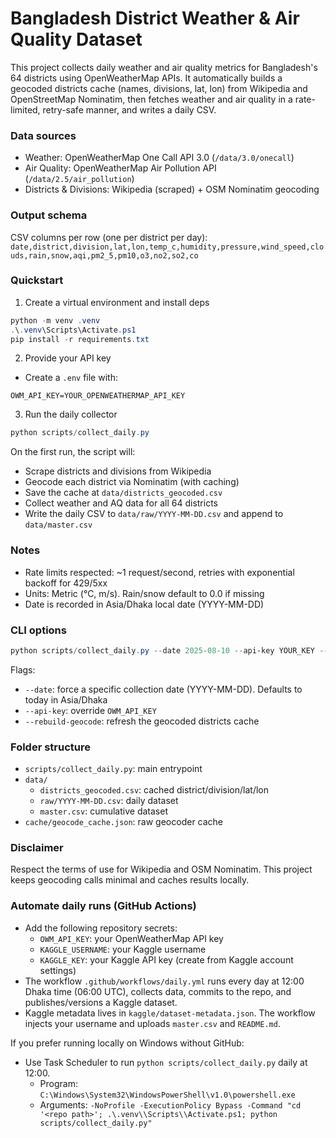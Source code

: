 # Bangladesh District Weather & Air Quality Dataset

This project collects daily weather and air quality metrics for Bangladesh's 64 districts using OpenWeatherMap APIs. It automatically builds a geocoded districts cache (names, divisions, lat, lon) from Wikipedia and OpenStreetMap Nominatim, then fetches weather and air quality in a rate-limited, retry-safe manner, and writes a daily CSV.

### Data sources
- Weather: OpenWeatherMap One Call API 3.0 (`/data/3.0/onecall`)
- Air Quality: OpenWeatherMap Air Pollution API (`/data/2.5/air_pollution`)
- Districts & Divisions: Wikipedia (scraped) + OSM Nominatim geocoding

### Output schema
CSV columns per row (one per district per day):
`date,district,division,lat,lon,temp_c,humidity,pressure,wind_speed,clouds,rain,snow,aqi,pm2_5,pm10,o3,no2,so2,co`

### Quickstart
1) Create a virtual environment and install deps

```powershell
python -m venv .venv
.\.venv\Scripts\Activate.ps1
pip install -r requirements.txt
```

2) Provide your API key

- Create a `.env` file with:

```
OWM_API_KEY=YOUR_OPENWEATHERMAP_API_KEY
```

3) Run the daily collector

```powershell
python scripts/collect_daily.py
```

On the first run, the script will:
- Scrape districts and divisions from Wikipedia
- Geocode each district via Nominatim (with caching)
- Save the cache at `data/districts_geocoded.csv`
- Collect weather and AQ data for all 64 districts
- Write the daily CSV to `data/raw/YYYY-MM-DD.csv` and append to `data/master.csv`

### Notes
- Rate limits respected: ~1 request/second, retries with exponential backoff for 429/5xx
- Units: Metric (°C, m/s). Rain/snow default to 0.0 if missing
- Date is recorded in Asia/Dhaka local date (YYYY-MM-DD)

### CLI options
```powershell
python scripts/collect_daily.py --date 2025-08-10 --api-key YOUR_KEY --rebuild-geocode
```

Flags:
- `--date`: force a specific collection date (YYYY-MM-DD). Defaults to today in Asia/Dhaka
- `--api-key`: override `OWM_API_KEY`
- `--rebuild-geocode`: refresh the geocoded districts cache

### Folder structure
- `scripts/collect_daily.py`: main entrypoint
- `data/`
  - `districts_geocoded.csv`: cached district/division/lat/lon
  - `raw/YYYY-MM-DD.csv`: daily dataset
  - `master.csv`: cumulative dataset
- `cache/geocode_cache.json`: raw geocoder cache

### Disclaimer
Respect the terms of use for Wikipedia and OSM Nominatim. This project keeps geocoding calls minimal and caches results locally.

### Automate daily runs (GitHub Actions)
- Add the following repository secrets:
  - `OWM_API_KEY`: your OpenWeatherMap API key
  - `KAGGLE_USERNAME`: your Kaggle username
  - `KAGGLE_KEY`: your Kaggle API key (create from Kaggle account settings)
- The workflow `.github/workflows/daily.yml` runs every day at 12:00 Dhaka time (06:00 UTC), collects data, commits to the repo, and publishes/versions a Kaggle dataset.
- Kaggle metadata lives in `kaggle/dataset-metadata.json`. The workflow injects your username and uploads `master.csv` and `README.md`.

If you prefer running locally on Windows without GitHub:
- Use Task Scheduler to run `python scripts/collect_daily.py` daily at 12:00.
  - Program: `C:\Windows\System32\WindowsPowerShell\v1.0\powershell.exe`
  - Arguments: `-NoProfile -ExecutionPolicy Bypass -Command "cd '<repo path>'; .\.venv\\Scripts\\Activate.ps1; python scripts/collect_daily.py"`
